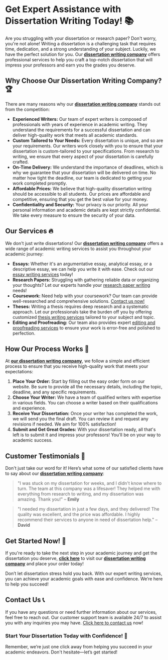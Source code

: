 # Get Expert Assistance with Dissertation Writing Today! 📚

Are you struggling with your dissertation or research paper? Don't worry, you're not alone! Writing a dissertation is a challenging task that requires time, dedication, and a strong understanding of your subject. Luckily, we have the perfect solution for you. Our **[dissertation writing company](https://tinyurl.com/topessay?keyword=dissertation+writing+company)** offers professional services to help you craft a top-notch dissertation that will impress your professors and earn you the grades you deserve.

## Why Choose Our Dissertation Writing Company? 🏆

There are many reasons why our **[dissertation writing company](https://tinyurl.com/topessay?keyword=dissertation+writing+company)** stands out from the competition:

- **Experienced Writers:** Our team of expert writers is composed of professionals with years of experience in academic writing. They understand the requirements for a successful dissertation and can deliver high-quality work that meets all academic standards.
- **Custom Tailored to Your Needs:** Every dissertation is unique, and so are your requirements. Our writers work closely with you to ensure that your dissertation is custom-tailored to your specifications. From research to writing, we ensure that every aspect of your dissertation is carefully crafted.
- **On-Time Delivery:** We understand the importance of deadlines, which is why we guarantee that your dissertation will be delivered on time. No matter how tight the deadline, our team is dedicated to getting your work completed promptly.
- **Affordable Prices:** We believe that high-quality dissertation writing should be accessible to all students. Our prices are affordable and competitive, ensuring that you get the best value for your money.
- **Confidentiality and Security:** Your privacy is our priority. All your personal information and academic details are kept strictly confidential. We take every measure to ensure the security of your data.

## Our Services 🔥

We don't just write dissertations! Our **[dissertation writing company](https://tinyurl.com/topessay?keyword=dissertation+writing+company)** offers a wide range of academic writing services to assist you throughout your academic journey:

- **Essays:** Whether it's an argumentative essay, analytical essay, or a descriptive essay, we can help you write it with ease. Check out our [essay writing services](https://tinyurl.com/topessay?keyword=dissertation+writing+company) today!
- **Research Papers:** Struggling with gathering reliable data or organizing your thoughts? Let our experts handle your [research paper writing](https://tinyurl.com/topessay?keyword=dissertation+writing+company) needs!
- **Coursework:** Need help with your coursework? Our team can provide well-researched and comprehensive solutions. [Contact us now!](https://tinyurl.com/topessay?keyword=dissertation+writing+company)
- **Theses:** Writing a thesis requires deep research and a systematic approach. Let our professionals take the burden off you by offering customized [thesis writing services](https://tinyurl.com/topessay?keyword=dissertation+writing+company) tailored to your subject and topic.
- **Editing and Proofreading:** Our team also provides expert [editing and proofreading services](https://tinyurl.com/topessay?keyword=dissertation+writing+company) to ensure your work is error-free and polished to perfection.

## How Our Process Works 📝

At **[our dissertation writing company](https://tinyurl.com/topessay?keyword=dissertation+writing+company)**, we follow a simple and efficient process to ensure that you receive high-quality work that meets your expectations:

1. **Place Your Order:** Start by filling out the easy order form on our website. Be sure to provide all the necessary details, including the topic, deadline, and any specific requirements.
2. **Choose Your Writer:** We have a team of qualified writers with expertise in various fields. You can choose a writer based on their qualifications and experience.
3. **Receive Your Dissertation:** Once your writer has completed the work, we will send you the final draft. You can review it and request any revisions if needed. We aim for 100% satisfaction!
4. **Submit and Get Great Grades:** With your dissertation ready, all that's left is to submit it and impress your professors! You'll be on your way to academic success.

## Customer Testimonials 🌟

Don't just take our word for it! Here’s what some of our satisfied clients have to say about our **[dissertation writing company](https://tinyurl.com/topessay?keyword=dissertation+writing+company)**:

> "I was stuck on my dissertation for weeks, and I didn't know where to turn. The team at this company was a lifesaver! They helped me with everything from research to writing, and my dissertation was amazing. Thank you!" – **Emily**

> "I needed my dissertation in just a few days, and they delivered! The quality was excellent, and the price was affordable. I highly recommend their services to anyone in need of dissertation help." – **David**

## Get Started Now! 🚀

If you're ready to take the next step in your academic journey and get the dissertation you deserve, **[click here](https://tinyurl.com/topessay?keyword=dissertation+writing+company)** to visit our **[dissertation writing company](https://tinyurl.com/topessay?keyword=dissertation+writing+company)** and place your order today!

Don’t let dissertation stress hold you back. With our expert writing services, you can achieve your academic goals with ease and confidence. We’re here to help you succeed!

## Contact Us 📞

If you have any questions or need further information about our services, feel free to reach out. Our customer support team is available 24/7 to assist you with any inquiries you may have. [Click here to contact us](https://tinyurl.com/topessay?keyword=dissertation+writing+company) now!

### Start Your Dissertation Today with Confidence! 💪

Remember, we’re just one click away from helping you succeed in your academic endeavors. Don't hesitate—let’s get started!
